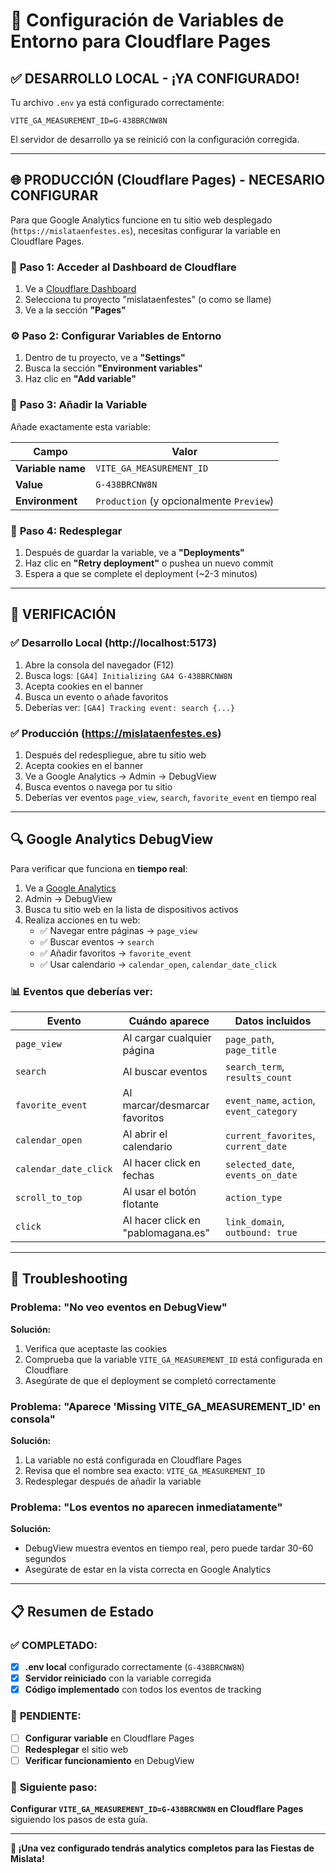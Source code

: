 # 🔧 Configuración de Variables de Entorno para Cloudflare Pages

## ✅ **DESARROLLO LOCAL** - ¡YA CONFIGURADO!

Tu archivo `.env` ya está configurado correctamente:
```
VITE_GA_MEASUREMENT_ID=G-438BRCNW8N
```

El servidor de desarrollo ya se reinició con la configuración corregida.

---

## 🌐 **PRODUCCIÓN (Cloudflare Pages)** - NECESARIO CONFIGURAR

Para que Google Analytics funcione en tu sitio web desplegado (`https://mislataenfestes.es`), necesitas configurar la variable en Cloudflare Pages.

### 🚀 **Paso 1: Acceder al Dashboard de Cloudflare**

1. Ve a [Cloudflare Dashboard](https://dash.cloudflare.com)
2. Selecciona tu proyecto "mislataenfestes" (o como se llame)
3. Ve a la sección **"Pages"**

### ⚙️ **Paso 2: Configurar Variables de Entorno**

1. Dentro de tu proyecto, ve a **"Settings"**
2. Busca la sección **"Environment variables"**
3. Haz clic en **"Add variable"**

### 📝 **Paso 3: Añadir la Variable**

Añade exactamente esta variable:

| Campo | Valor |
|-------|-------|
| **Variable name** | `VITE_GA_MEASUREMENT_ID` |
| **Value** | `G-438BRCNW8N` |
| **Environment** | `Production` (y opcionalmente `Preview`) |

### 🔄 **Paso 4: Redesplegar**

1. Después de guardar la variable, ve a **"Deployments"**
2. Haz clic en **"Retry deployment"** o pushea un nuevo commit
3. Espera a que se complete el deployment (~2-3 minutos)

---

## 🧪 **VERIFICACIÓN**

### ✅ **Desarrollo Local (http://localhost:5173)**
1. Abre la consola del navegador (F12)
2. Busca logs: `[GA4] Initializing GA4 G-438BRCNW8N`
3. Acepta cookies en el banner
4. Busca un evento o añade favoritos
5. Deberías ver: `[GA4] Tracking event: search {...}`

### ✅ **Producción (https://mislataenfestes.es)**
1. Después del redespliegue, abre tu sitio web
2. Acepta cookies en el banner  
3. Ve a Google Analytics → Admin → DebugView
4. Busca eventos o navega por tu sitio
5. Deberías ver eventos `page_view`, `search`, `favorite_event` en tiempo real

---

## 🔍 **Google Analytics DebugView**

Para verificar que funciona en **tiempo real**:

1. Ve a [Google Analytics](https://analytics.google.com)
2. Admin → DebugView
3. Busca tu sitio web en la lista de dispositivos activos
4. Realiza acciones en tu web:
   - ✅ Navegar entre páginas → `page_view`
   - ✅ Buscar eventos → `search`
   - ✅ Añadir favoritos → `favorite_event`
   - ✅ Usar calendario → `calendar_open`, `calendar_date_click`

### 📊 **Eventos que deberías ver:**

| Evento | Cuándo aparece | Datos incluidos |
|--------|---------------|-----------------|
| `page_view` | Al cargar cualquier página | `page_path`, `page_title` |
| `search` | Al buscar eventos | `search_term`, `results_count` |
| `favorite_event` | Al marcar/desmarcar favoritos | `event_name`, `action`, `event_category` |
| `calendar_open` | Al abrir el calendario | `current_favorites`, `current_date` |
| `calendar_date_click` | Al hacer click en fechas | `selected_date`, `events_on_date` |
| `scroll_to_top` | Al usar el botón flotante | `action_type` |
| `click` | Al hacer click en "pablomagana.es" | `link_domain`, `outbound: true` |

---

## 🚨 **Troubleshooting**

### Problema: "No veo eventos en DebugView"
**Solución:**
1. Verifica que aceptaste las cookies
2. Comprueba que la variable `VITE_GA_MEASUREMENT_ID` está configurada en Cloudflare
3. Asegúrate de que el deployment se completó correctamente

### Problema: "Aparece 'Missing VITE_GA_MEASUREMENT_ID' en consola"
**Solución:**
1. La variable no está configurada en Cloudflare Pages
2. Revisa que el nombre sea exacto: `VITE_GA_MEASUREMENT_ID`
3. Redesplegar después de añadir la variable

### Problema: "Los eventos no aparecen inmediatamente"
**Solución:**
- DebugView muestra eventos en tiempo real, pero puede tardar 30-60 segundos
- Asegúrate de estar en la vista correcta en Google Analytics

---

## 📋 **Resumen de Estado**

### ✅ **COMPLETADO:**
- [x] **.env local** configurado correctamente (`G-438BRCNW8N`)
- [x] **Servidor reiniciado** con la variable corregida
- [x] **Código implementado** con todos los eventos de tracking

### 🔄 **PENDIENTE:**
- [ ] **Configurar variable** en Cloudflare Pages
- [ ] **Redesplegar** el sitio web
- [ ] **Verificar funcionamiento** en DebugView

### 🎯 **Siguiente paso:**
**Configurar `VITE_GA_MEASUREMENT_ID=G-438BRCNW8N` en Cloudflare Pages** siguiendo los pasos de esta guía.

---

**🎉 ¡Una vez configurado tendrás analytics completos para las Fiestas de Mislata!**
